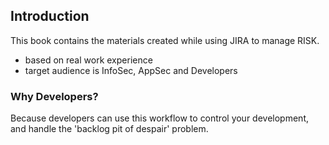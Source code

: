 ## Introduction

This book contains the materials created while using JIRA to manage RISK.

- based on real work experience
- target audience is InfoSec, AppSec and Developers

### Why Developers?

Because developers can use this workflow to control your development, and handle the 'backlog pit of despair' problem.
